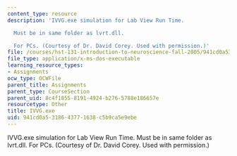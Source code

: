 ```yaml
---
content_type: resource
description: 'IVVG.exe simulation for Lab View Run Time.

  Must be in same folder as lvrt.dll.

  For PCs. (Courtesy of Dr. David Corey. Used with permission.)'
file: /courses/hst-131-introduction-to-neuroscience-fall-2005/941cd0a5318643771638c5b9ca5e9ebe_IVVG.exe
file_type: application/x-ms-dos-executable
learning_resource_types:
- Assignments
ocw_type: OCWFile
parent_title: Assignments
parent_type: CourseSection
parent_uid: 8c4f1855-8191-4924-b276-5788e186657e
resourcetype: Other
title: IVVG.exe
uid: 941cd0a5-3186-4377-1638-c5b9ca5e9ebe
---
```

IVVG.exe simulation for Lab View Run Time.
Must be in same folder as lvrt.dll.
For PCs. (Courtesy of Dr. David Corey. Used with permission.)

